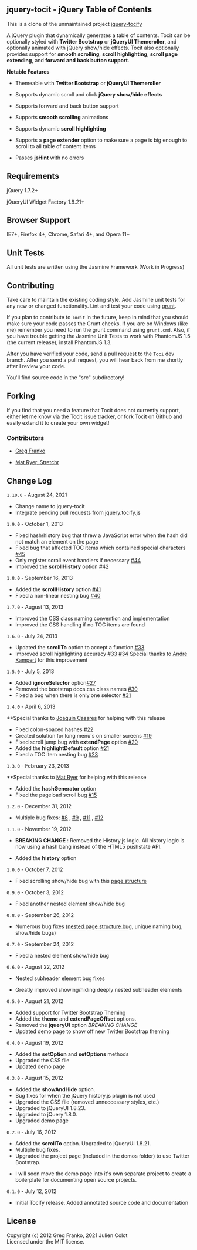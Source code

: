 jquery-tocit - jQuery Table of Contents
-------------------------------------------

This is a clone of the unmaintained project [jquery-tocify](https://github.com/gfranko/jquery.tocify.js)

A jQuery plugin that dynamically generates a table of contents. Tocit can be optionally styled with **Twitter
Bootstrap** or **jQueryUI Themeroller**, and optionally animated with jQuery show/hide effects. Tocit also optionally
provides support for **smooth scrolling**, **scroll highlighting**, **scroll page extending**, and **forward and back
button support**.


**Notable Features**

- Themeable with **Twitter Bootstrap** or **jQueryUI Themeroller**

- Supports dynamic scroll and click **jQuery show/hide effects**

- Supports forward and back button support

- Supports **smooth scrolling** animations

- Supports dynamic **scroll highlighting**

- Supports a **page extender** option to make sure a page is big enough to scroll to all table of content items

- Passes **jsHint** with no errors

## Requirements

jQuery 1.7.2+

jQueryUI Widget Factory 1.8.21+

## Browser Support

IE7+, Firefox 4+, Chrome, Safari 4+, and Opera 11+

## Unit Tests

All unit tests are written using the Jasmine Framework (Work in Progress)

## Contributing

Take care to maintain the existing coding style. Add Jasmine unit tests for any new or changed functionality. Lint and
test your code using [grunt](https://github.com/cowboy/grunt).

If you plan to contribute to `Tocit` in the future, keep in mind that you should make sure your code passes the Grunt
checks. If you are on Windows (like me) remember you need to run the grunt command using `grunt.cmd`. Also, if you have
trouble getting the Jasmine Unit Tests to work with PhantomJS 1.5 (the current release), install PhantomJS 1.3.

After you have verified your code, send a pull request to the `Toci` dev branch. After you send a pull request, you will
hear back from me shortly after I review your code.

You'll find source code in the "src" subdirectory!

## Forking

If you find that you need a feature that Tocit does not currently support, either let me know via the Tocit issue
tracker, or fork Tocit on Github and easily extend it to create your own widget!

### Contributors

* [Greg Franko](https://github.com/gfranko)

* [Mat Ryer, Stretchr](https://github.com/matryer)

## Change Log

`1.10.0` - August 24, 2021

- Change name to jquery-tocit
- Integrate pending pull requests from jquery.tocify.js


`1.9.0` - October 1, 2013

- Fixed hash/history bug that threw a JavaScript error when the hash did not match an element on the page
- Fixed bug that affected TOC items which contained special
  characters [#45](https://github.com/gfranko/jquery.tocify.js/issues/45)
- Only register scroll event handlers if necessary [#44](https://github.com/gfranko/jquery.tocify.js/issues/44)
- Improved the **scrollHistory** option [#42](https://github.com/gfranko/jquery.tocify.js/issues/42)

`1.8.0` - September 16, 2013

- Added the **scrollHistory** option [#41](https://github.com/gfranko/jquery.tocify.js/issues/41)
- Fixed a non-linear nesting bug [#40](https://github.com/gfranko/jquery.tocify.js/issues/40)

`1.7.0` - August 13, 2013

- Improved the CSS class naming convention and implementation
- Improved the CSS handling if no TOC items are found

`1.6.0` - July 24, 2013

- Updated the **scrollTo**  option to accept a function [#33](https://github.com/gfranko/jquery.tocify.js/issues/33)
- Improved scroll highlighting
  accuracy [#33](https://github.com/gfranko/jquery.tocify.js/issues/33) [#34](https://github.com/gfranko/jquery.tocify.js/issues/34)
  Special thanks to [Andre Kampert](https://github.com/andrekampert) for this improvement

`1.5.0` - July 5, 2013

- Added **ignoreSelector**  option[#27](https://github.com/gfranko/jquery.tocify.js/issues/27)
- Removed the bootstrap docs.css class names [#30](https://github.com/gfranko/jquery.tocify.js/issues/30)
- Fixed a bug when there is only one selector [#31](https://github.com/gfranko/jquery.tocify.js/issues/31)

`1.4.0` - April 6, 2013

**Special thanks to [Joaquin Casares](https://github.com/joaquincasares) for helping with this release

- Fixed colon-spaced hashes [#22](https://github.com/gfranko/jquery.tocify.js/pull/22)
- Created solution for long menu's on smaller screens [#19](https://github.com/gfranko/jquery.tocify.js/issues/19)
- Fixed scroll jump bug with **extendPage** option [#20](https://github.com/gfranko/jquery.tocify.js/issues/20)
- Added the **highlightDefault** option [#21](https://github.com/gfranko/jquery.tocify.js/issues/21)
- Fixed a TOC item nesting bug [#23](https://github.com/gfranko/jquery.tocify.js/issues/23)

`1.3.0` - February 23, 2013

**Special thanks to [Mat Ryer](https://github.com/matryer) for helping with this release

- Added the **hashGenerator** option
- Fixed the pageload scroll bug [#15](https://github.com/gfranko/jquery.tocify.js/issues/15)

`1.2.0` - December 31, 2012

- Multiple bug fixes: [#8](https://github.com/gfranko/jquery.tocify.js/issues/8)
  , [#9](https://github.com/gfranko/jquery.tocify.js/issues/9)
  , [#11](https://github.com/gfranko/jquery.tocify.js/issues/11)
  , [#12](https://github.com/gfranko/jquery.tocify.js/issues/12)

`1.1.0` - November 19, 2012

- **BREAKING CHANGE** : Removed the History.js logic. All history logic is now using a hash bang instead of the HTML5
  pushstate API.

- Added the **history** option

`1.0.0` - October 7, 2012

- Fixed scrolling show/hide bug with this [page structure](https://github.com/gfranko/jquery.tocify.js/issues/6)

`0.9.0` - October 3, 2012

- Fixed another nested element show/hide bug

`0.8.0` - September 26, 2012

- Numerous bug fixes ([nested page structure bug](https://github.com/gfranko/jquery.tocify.js/issues/4), unique naming
  bug, show/hide bugs)

`0.7.0` - September 24, 2012

- Fixed a nested element show/hide bug

`0.6.0` - August 22, 2012

- Nested subheader element bug fixes

- Greatly improved showing/hiding deeply nested subheader elements

`0.5.0` - August 21, 2012

- Added support for Twitter Bootstrap Theming
- Added the **theme** and **extendPageOffset** options.
- Removed the **jqueryUI** option *BREAKING CHANGE*
- Updated demo page to show off new Twitter Bootstrap theming

`0.4.0` - August 19, 2012

- Added the **setOption** and **setOptions** methods
- Upgraded the CSS file
- Updated demo page

`0.3.0` - August 15, 2012

- Added the **showAndHide** option.
- Bug fixes for when the jQuery history.js plugin is not used
- Upgraded the CSS file (removed unneccessary styles, etc.)
- Upgraded to jQueryUI 1.8.23.
- Upgraded to jQuery 1.8.0.
- Upgraded demo page

`0.2.0` - July 16, 2012

- Added the **scrollTo** option. Upgraded to jQueryUI 1.8.21.
- Multiple bug fixes.
- Upgraded the project page (included in the demos folder) to use Twitter Bootstrap.

* I will soon move the demo page into it's own separate project to create a boilerplate for documenting open source
  projects.

`0.1.0` - July 12, 2012

- Initial Tocify release. Added annotated source code and documentation

## License

Copyright (c) 2012 Greg Franko, 2021 Julien Colot  
Licensed under the MIT license.

